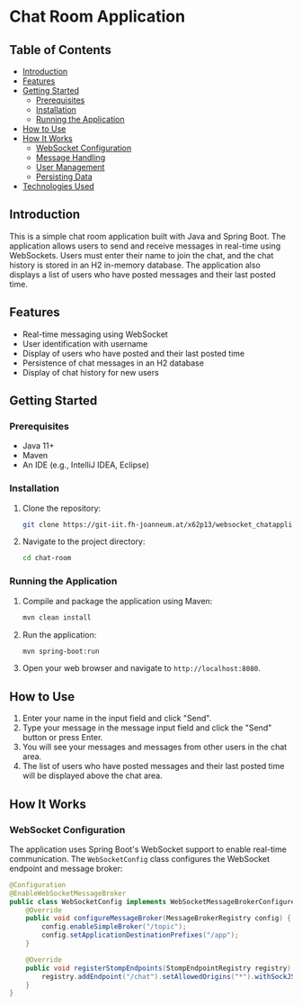# Chat Room Application

## Table of Contents
- [Introduction](#introduction)
- [Features](#features)
- [Getting Started](#getting-started)
    - [Prerequisites](#prerequisites)
    - [Installation](#installation)
    - [Running the Application](#running-the-application)
- [How to Use](#how-to-use)
- [How It Works](#how-it-works)
    - [WebSocket Configuration](#websocket-configuration)
    - [Message Handling](#message-handling)
    - [User Management](#user-management)
    - [Persisting Data](#persisting-data)
- [Technologies Used](#technologies-used)

## Introduction
This is a simple chat room application built with Java and Spring Boot. The application allows users to send and receive messages in real-time using WebSockets. Users must enter their name to join the chat, and the chat history is stored in an H2 in-memory database. The application also displays a list of users who have posted messages and their last posted time.

## Features
- Real-time messaging using WebSocket
- User identification with username
- Display of users who have posted and their last posted time
- Persistence of chat messages in an H2 database
- Display of chat history for new users

## Getting Started

### Prerequisites
- Java 11+
- Maven
- An IDE (e.g., IntelliJ IDEA, Eclipse)

### Installation
1. Clone the repository:
    ```bash
    git clone https://git-iit.fh-joanneum.at/x62p13/websocket_chatapplication
    ```
2. Navigate to the project directory:
    ```bash
    cd chat-room
    ```

### Running the Application
1. Compile and package the application using Maven:
    ```bash
    mvn clean install
    ```
2. Run the application:
    ```bash
    mvn spring-boot:run
    ```
3. Open your web browser and navigate to `http://localhost:8080`.

## How to Use
1. Enter your name in the input field and click "Send".
2. Type your message in the message input field and click the "Send" button or press Enter.
3. You will see your messages and messages from other users in the chat area.
4. The list of users who have posted messages and their last posted time will be displayed above the chat area.

## How It Works

### WebSocket Configuration
The application uses Spring Boot's WebSocket support to enable real-time communication. The `WebSocketConfig` class configures the WebSocket endpoint and message broker:
```java
@Configuration
@EnableWebSocketMessageBroker
public class WebSocketConfig implements WebSocketMessageBrokerConfigurer {
    @Override
    public void configureMessageBroker(MessageBrokerRegistry config) {
        config.enableSimpleBroker("/topic");
        config.setApplicationDestinationPrefixes("/app");
    }

    @Override
    public void registerStompEndpoints(StompEndpointRegistry registry) {
        registry.addEndpoint("/chat").setAllowedOrigins("*").withSockJS().setInterceptors(new UserHandshakeInterceptor());
    }
}
